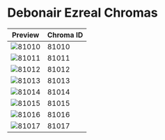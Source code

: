 # Debonair Ezreal Chromas

| Preview | Chroma ID |
|---------|-----------|
| ![81010](https://raw.communitydragon.org/latest/plugins/rcp-be-lol-game-data/global/default/v1/champion-chroma-images/81/81010.png) | 81010 |
| ![81011](https://raw.communitydragon.org/latest/plugins/rcp-be-lol-game-data/global/default/v1/champion-chroma-images/81/81011.png) | 81011 |
| ![81012](https://raw.communitydragon.org/latest/plugins/rcp-be-lol-game-data/global/default/v1/champion-chroma-images/81/81012.png) | 81012 |
| ![81013](https://raw.communitydragon.org/latest/plugins/rcp-be-lol-game-data/global/default/v1/champion-chroma-images/81/81013.png) | 81013 |
| ![81014](https://raw.communitydragon.org/latest/plugins/rcp-be-lol-game-data/global/default/v1/champion-chroma-images/81/81014.png) | 81014 |
| ![81015](https://raw.communitydragon.org/latest/plugins/rcp-be-lol-game-data/global/default/v1/champion-chroma-images/81/81015.png) | 81015 |
| ![81016](https://raw.communitydragon.org/latest/plugins/rcp-be-lol-game-data/global/default/v1/champion-chroma-images/81/81016.png) | 81016 |
| ![81017](https://raw.communitydragon.org/latest/plugins/rcp-be-lol-game-data/global/default/v1/champion-chroma-images/81/81017.png) | 81017 |